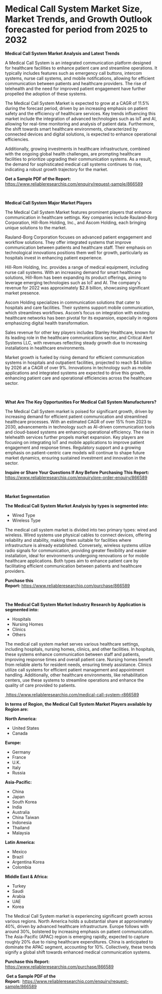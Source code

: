 <p><h1>Medical Call System Market Size, Market Trends, and Growth Outlook forecasted for period from 2025 to 2032</h1></p><p><strong>Medical Call System Market Analysis and Latest Trends</strong></p>
<p><p>A Medical Call System is an integrated communication platform designed for healthcare facilities to enhance patient care and streamline operations. It typically includes features such as emergency call buttons, intercom systems, nurse call systems, and mobile notifications, allowing for efficient communication between patients and healthcare providers. The rise of telehealth and the need for improved patient engagement have further propelled the adoption of these systems.</p><p>The Medical Call System Market is expected to grow at a CAGR of 11.5% during the forecast period, driven by an increasing emphasis on patient safety and the efficiency of healthcare services. Key trends influencing this market include the integration of advanced technologies such as IoT and AI, allowing for real-time monitoring and analysis of patient data. Furthermore, the shift towards smart healthcare environments, characterized by connected devices and digital solutions, is expected to enhance operational efficiencies.</p><p>Additionally, growing investments in healthcare infrastructure, combined with the ongoing global health challenges, are prompting healthcare facilities to prioritize upgrading their communication systems. As a result, the demand for sophisticated medical call systems continues to rise, indicating a robust growth trajectory for the market.</p></p>
<p><strong>Get a Sample PDF of the Report:&nbsp;</strong> <a href="https://www.reliableresearchiq.com/enquiry/request-sample/866589?utm_campaign=3115&utm_medium=2&utm_source=Github&utm_content=ia&utm_term=16042025&utm_id=medical-call-system">https://www.reliableresearchiq.com/enquiry/request-sample/866589</a></p>
<p>&nbsp;</p>
<p><strong>Medical Call System Major Market Players</strong></p>
<p><p>The Medical Call System Market features prominent players that enhance communication in healthcare settings. Key companies include Rauland-Borg Corporation, Hill-Rom Holding, Inc., and Ascom Holding, each bringing unique solutions to the market.</p><p>Rauland-Borg Corporation focuses on advanced patient engagement and workflow solutions. They offer integrated systems that improve communication between patients and healthcare staff. Their emphasis on technological innovations positions them well for growth, particularly as hospitals invest in enhancing patient experience.</p><p>Hill-Rom Holding, Inc. provides a range of medical equipment, including nurse call systems. With an increasing demand for smart healthcare solutions, Hill-Rom has been expanding its product offerings, aiming to leverage emerging technologies such as IoT and AI. The company's revenue for 2022 was approximately $2.8 billion, showcasing significant market presence.</p><p>Ascom Holding specializes in communication solutions that cater to hospitals and care facilities. Their systems support mobile communication, which streamlines workflows. Ascom’s focus on integration with existing healthcare networks has been pivotal for its expansion, especially in regions emphasizing digital health transformation.</p><p>Sales revenue for other key players includes Stanley Healthcare, known for its leading role in the healthcare communications sector, and Critical Alert Systems LLC, with revenues reflecting steady growth due to increasing installations in healthcare environments. </p><p>Market growth is fueled by rising demand for efficient communication systems in hospitals and outpatient facilities, projected to reach $4 billion by 2026 at a CAGR of over 9%. Innovations in technology such as mobile applications and integrated systems are expected to drive this growth, enhancing patient care and operational efficiencies across the healthcare sector.</p></p>
<p>&nbsp;</p>
<p><strong>What Are The Key Opportunities For Medical Call System Manufacturers?</strong></p>
<p><p>The Medical Call System market is poised for significant growth, driven by increasing demand for efficient patient communication and streamlined healthcare processes. With an estimated CAGR of over 15% from 2023 to 2030, advancements in technology such as AI-driven communication tools and cloud-based systems are enhancing operational efficiency. The rise in telehealth services further propels market expansion. Key players are focusing on integrating IoT and mobile applications to improve patient engagement and response times. Regulatory support and a growing emphasis on patient-centric care models will continue to shape future market dynamics, ensuring sustained investment and innovation in the sector.</p></p>
<p><strong>Inquire or Share Your Questions If Any Before Purchasing This Report:</strong> <a href="https://www.reliableresearchiq.com/enquiry/pre-order-enquiry/866589?utm_campaign=3115&utm_medium=2&utm_source=Github&utm_content=ia&utm_term=16042025&utm_id=medical-call-system">https://www.reliableresearchiq.com/enquiry/pre-order-enquiry/866589</a></p>
<p>&nbsp;</p>
<p><strong>Market Segmentation</strong></p>
<p><strong>The Medical Call System Market Analysis by types is segmented into:</strong></p>
<p><ul><li>Wired Type</li><li>Wireless Type</li></ul></p>
<p><p>The medical call system market is divided into two primary types: wired and wireless. Wired systems use physical cables to connect devices, offering reliability and stability, making them suitable for facilities where infrastructure is already established. Conversely, wireless systems utilize radio signals for communication, providing greater flexibility and easier installation, ideal for environments undergoing renovations or for mobile healthcare applications. Both types aim to enhance patient care by facilitating efficient communication between patients and healthcare providers.</p></p>
<p><strong>Purchase this Report:&nbsp;</strong><a href="https://www.reliableresearchiq.com/purchase/866589?utm_campaign=3115&utm_medium=2&utm_source=Github&utm_content=ia&utm_term=16042025&utm_id=medical-call-system">https://www.reliableresearchiq.com/purchase/866589</a></p>
<p>&nbsp;</p>
<p><strong>The Medical Call System Market Industry Research by Application is segmented into:</strong></p>
<p><ul><li>Hospitals</li><li>Nursing Homes</li><li>Clinics</li><li>Others</li></ul></p>
<p><p>The medical call system market serves various healthcare settings, including hospitals, nursing homes, clinics, and other facilities. In hospitals, these systems enhance communication between staff and patients, improving response times and overall patient care. Nursing homes benefit from reliable alerts for resident needs, ensuring timely assistance. Clinics utilize call systems for efficient patient management and appointment handling. Additionally, other healthcare environments, like rehabilitation centers, use these systems to streamline operations and enhance the quality of care provided to patients.</p></p>
<p><a href="https://www.reliableresearchiq.com/medical-call-system-r866589?utm_campaign=3115&utm_medium=2&utm_source=Github&utm_content=ia&utm_term=16042025&utm_id=medical-call-system">&nbsp;https://www.reliableresearchiq.com/medical-call-system-r866589</a></p>
<p><strong>In terms of Region, the Medical Call System Market Players available by Region are:</strong></p>
<p>
    <p> <strong> North America: </strong>
        <ul>
            <li>United States</li>
            <li>Canada</li>
        </ul>
        </p> 
    <p> <strong> Europe: </strong>
        <ul>
            <li>Germany</li>
            <li>France</li>
            <li>U.K.</li>
            <li>Italy</li>
            <li>Russia</li>
        </ul>
        </p> 
    <p> <strong> Asia-Pacific: </strong>
        <ul>
            <li>China</li>
            <li>Japan</li>
            <li>South Korea</li>
            <li>India</li>
            <li>Australia</li>
            <li>China Taiwan</li>
            <li>Indonesia</li>
            <li>Thailand</li>
            <li>Malaysia</li>
        </ul>
        </p> 
    <p> <strong> Latin America: </strong>
        <ul>
            <li>Mexico</li>
            <li>Brazil</li>
            <li>Argentina Korea</li>
            <li>Colombia</li>
        </ul>
        </p> 
    <p> <strong> Middle East & Africa: </strong>
        <ul>
            <li>Turkey</li>
            <li>Saudi</li>
            <li>Arabia</li>
            <li>UAE</li>
            <li>Korea</li>
        </ul>
    </p>
    </p>
<p><p>The Medical Call System market is experiencing significant growth across various regions. North America holds a substantial share at approximately 40%, driven by advanced healthcare infrastructure. Europe follows with around 30%, bolstered by increasing emphasis on patient communication. The Asia-Pacific (APAC) region is emerging rapidly, expected to capture roughly 20% due to rising healthcare expenditures. China is anticipated to dominate the APAC segment, accounting for 10%. Collectively, these trends signify a global shift towards enhanced medical communication systems.</p></p>
<p><strong>Purchase this Report: </strong><a href="https://www.reliableresearchiq.com/purchase/866589?utm_campaign=3115&utm_medium=2&utm_source=Github&utm_content=ia&utm_term=16042025&utm_id=medical-call-system">https://www.reliableresearchiq.com/purchase/866589</a></p>
<p>&nbsp;<strong>Get a Sample PDF of the Report:&nbsp;&nbsp;</strong><a href="https://www.reliableresearchiq.com/enquiry/request-sample/866589?utm_campaign=3115&utm_medium=2&utm_source=Github&utm_content=ia&utm_term=16042025&utm_id=medical-call-system">https://www.reliableresearchiq.com/enquiry/request-sample/866589</a></p>
<p><strong></strong></p>
<p><p></p><p></p><p></p></p>